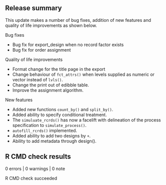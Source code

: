 ## Release summary

This update makes a number of bug fixes, addition of new features and 
quality of life improvements as shown below.

Bug fixes

* Bug fix for export_design when no record factor exists
* Bug fix for order assignment

Quality of life improvements

* Format change for the title page in the export
* Change behaviour of `fct_attrs()` when levels supplied as numeric or vector 
  instead of `lvls()`. 
* Change the print out of edibble table.
* Improve the assignment algorithm.

New features 

* Added new functions `count_by()` and `split_by()`.
* Added ability to specify conditional treatment.
* The `simuluate_rcrds()` has now a facelift with delineation of the process specification to `simulate_process()`. 
* `autofill_rcrds()` implemented.
* Added ability to add two designs by `+`.
* Ability to add metadata through design().

## R CMD check results

0 errors | 0 warnings | 0 note

R CMD check succeeded
